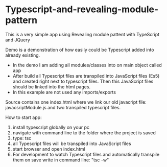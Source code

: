 # Typescript-and-revealing-module-pattern

This is a very simple app using Revealing module pattent with TypeScript and JQuery

Demo is a demonstration of how easily could be Typescript added into already existing.

- In the demo I am adding all modules/classes into on main object called app
- After build all Typescript files are transpiled into JavaScript files (Es5) and created
  right next to typescript files. Then this JavaScript files should be linked into the html pages.
- In this example are not used any imports/exports

Source contains one index.html where we link our old javacript file: javacsriptModule.js 
and two transpiled typescript files.

How to start app:
1. install typescript globally on your pc
2. navigate with command line to the folder where the project is saved
3. type: tsc
4. all Typescript files will be transpiled into JavaScript files
5. start browser and open index.html
6. For development to watch Typescript files and automatically transpile them on save write in command line: "tsc -w"
